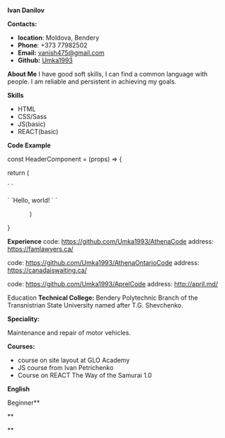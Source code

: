 **Ivan Danilov** 

**Contacts:** 

- **location**: Moldova, Bendery
- **Phone**: +373 77982502
- **Email:** vanish475@gmail.com
- **Github:** [Umka1993](https://github.com/Umka1993)

**About Me**
I have good soft skills, I can find a common language with people. I am reliable and persistent in achieving my goals.

**Skills**

- HTML
- CSS/Sass
- JS(basic)
- REACT(basic)



**Code Example**

const  HeaderComponent = (props) => {

return (

<div> 
`  	`<p> 
`    		`Hello, world! 
` 	`</p>

</div>

`    	`)

}

**Experience**
code: <https://github.com/Umka1993/AthenaCode>
address: https://famlawyers.ca/

code: <https://github.com/Umka1993/AthenaOntarioCode>
address: https://canadaiswaiting.ca/

code: <https://github.com/Umka1993/AprelCode>
address: http://april.md/

Education
**Technical College:** Bendery Polytechnic Branch of the Transnistrian State University named after T.G. Shevchenko.

**Speciality:**

Maintenance and repair of motor vehicles.

**Courses:**

- course on site layout at GLO Academy
- JS course from Ivan Petrichenko
- Сourse on REACT The Way of the Samurai 1.0

**English**

Beginner**




**
 

**


